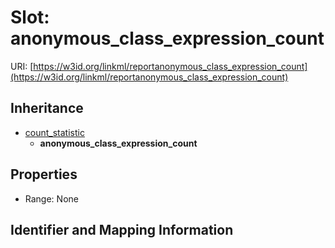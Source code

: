 # Slot: anonymous_class_expression_count

URI: [https://w3id.org/linkml/reportanonymous_class_expression_count](https://w3id.org/linkml/reportanonymous_class_expression_count)




## Inheritance

* [count_statistic](count_statistic.md)
    * **anonymous_class_expression_count**



## Properties

 * Range: None



## Identifier and Mapping Information





